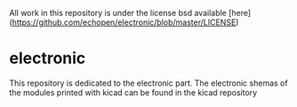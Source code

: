 All work in this repository is under the license bsd available [here] (https://github.com/echopen/electronic/blob/master/LICENSE)

# electronic

This repository is dedicated to the electronic part. The electronic shemas of the modules printed with kicad can be found in the kicad repository
